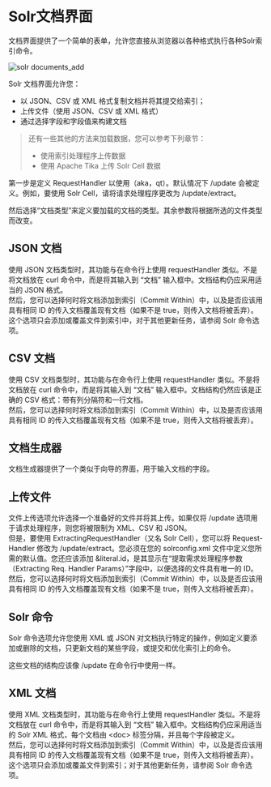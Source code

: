 # Solr文档界面

文档界面提供了一个简单的表单，允许您直接从浏览器以各种格式执行各种Solr索引命令。  
  
![solr documents_add](http://lucene.apache.org/solr/guide/7_0/images/documents-screen/documents_add_screen.png)

Solr 文档界面允许您：

- 以 JSON、CSV 或 XML 格式复制文档并将其提交给索引；
- 上传文件（使用 JSON、CSV 或 XML 格式）
- 通过选择字段和字段值来构建文档

>还有一些其他的方法来加载数据，您可以参考下列章节：
>- 使用索引处理程序上传数据
>- 使用 Apache Tika 上传 Solr Cell 数据

第一步是定义 RequestHandler 以使用（aka，qt）。默认情况下 /update 会被定义。例如，要使用 Solr Cell，请将请求处理程序更改为 /update/extract。

然后选择“文档类型”来定义要加载的文档的类型。其余参数将根据所选的文件类型而改变。

## JSON 文档

使用 JSON 文档类型时，其功能与在命令行上使用 requestHandler 类似。不是将文档放在 curl 命令中，而是将其输入到 “文档” 输入框中。文档结构仍应采用适当的 JSON 格式。  
然后，您可以选择何时将文档添加到索引（Commit Within）中，以及是否应该用具有相同 ID 的传入文档覆盖现有文档（如果不是 true，则传入文档将被丢弃）。  
这个选项只会添加或覆盖文件到索引中，对于其他更新任务，请参阅 Solr 命令选项。 

## CSV 文档

使用 CSV 文档类型时，其功能与在命令行上使用 requestHandler 类似。不是将文档放在 curl 命令中，而是将其输入到 “文档” 输入框中。文档结构仍然应该是正确的 CSV 格式：带有列分隔符和一行文档。  
然后，您可以选择何时将文档添加到索引（Commit Within）中，以及是否应该用具有相同 ID 的传入文档覆盖现有文档（如果不是 true，则传入文档将被丢弃）。  

## 文档生成器

文档生成器提供了一个类似于向导的界面，用于输入文档的字段。  

## 上传文件

文件上传选项允许选择一个准备好的文件并将其上传。如果仅将 /update 选项用于请求处理程序，则您将被限制为 XML、CSV 和 JSON。  
但是，要使用 ExtractingRequestHandler（又名 Solr Cell），您可以将 Request-Handler 修改为 /update/extract。您必须在您的 solrconfig.xml 文件中定义您所需的默认值。您还应该添加 &amp;literal.id，是其显示在“提取需求处理程序参数（Extracting Req. Handler Params）”字段中，以便选择的文件具有唯一的 ID。
然后，您可以选择何时将文档添加到索引（Commit Within）中，以及是否应该用具有相同 ID 的传入文档覆盖现有文档（如果不是 true，则传入文档将被丢弃）。  

## Solr 命令

Solr 命令选项允许您使用 XML 或 JSON 对文档执行特定的操作，例如定义要添加或删除的文档，只更新文档的某些字段，或提交和优化索引上的命令。  
  
这些文档的结构应该像 /update 在命令行中使用一样。  

## XML 文档

使用 XML 文档类型时，其功能与在命令行上使用 requestHandler 类似。不是将文档放在 curl 命令中，而是将其输入到 “文档” 输入框中。文档结构仍应采用适当的 Solr XML 格式，每个文档由 &lt;doc&gt; 标签分隔，并且每个字段被定义。  
然后，您可以选择何时将文档添加到索引（Commit Within）中，以及是否应该用具有相同 ID 的传入文档覆盖现有文档（如果不是 true，则传入文档将被丢弃）。  
这个选项只会添加或覆盖文件到索引；对于其他更新任务，请参阅 Solr 命令选项。  
